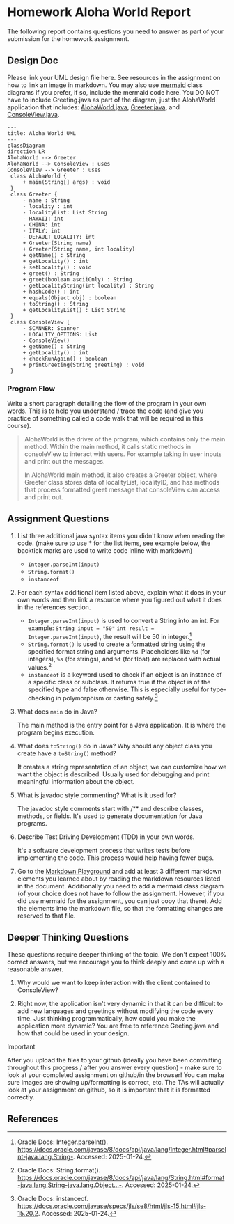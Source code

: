 # Homework Aloha World Report

The following report contains questions you need to answer as part of your submission for the homework assignment. 


## Design Doc
Please link your UML design file here. See resources in the assignment on how to
link an image in markdown. You may also use [mermaid] class diagrams if you prefer, if so, include the mermaid code here.  You DO NOT have to include Greeting.java as part of the diagram, just the AlohaWorld application that includes: [AlohaWorld.java], [Greeter.java], and [ConsoleView.java].

```mermaid
---
title: Aloha World UML
---
classDiagram
direction LR
AlohaWorld --> Greeter
AlohaWorld --> ConsoleView : uses
ConsoleView --> Greeter : uses
 class AlohaWorld {
     + main(String[] args) : void
 }
 class Greeter {
     - name : String
     - locality : int
     - localityList: List String
     - HAWAII: int
     - CHINA: int
     - ITALY: int
     - DEFAULT_LOCALITY: int
     + Greeter(String name)
     + Greeter(String name, int locality)
     + getName() : String
     + getLocality() : int
     + setLocality() : void
     + greet() : String
     + greet(boolean asciiOnly) : String
     - getLocalityString(int locality) : String
     + hashCode() : int
     + equals(Object obj) : boolean
     + toString() : String
     + getLocalityList() : List String
 }
 class ConsoleView {
     - SCANNER: Scanner
     - LOCALITY_OPTIONS: List
     - ConsoleView()
     + getName() : String
     + getLocality() : int
     + checkRunAgain() : boolean
     + printGreeting(String greeting) : void
 }
```


### Program Flow
Write a short paragraph detailing the flow of the program in your own words. This is to help you understand / trace the code (and give you practice of something called a code walk that will be required in this course).
> AlohaWorld is the driver of the program, which contains only the main method. Within the main method, it calls static methods in consoleView to interact with users. For example taking in user inputs and print out the messages. 
> 
> In AlohaWorld main method, it also creates a Greeter object, where Greeter class stores data of localityList, localityID, and has methods that process formatted greet message that consoleView can access and print out. 

## Assignment Questions

1. List three additional java syntax items you didn't know when reading the code.  (make sure to use * for the list items, see example below, the backtick marks are used to write code inline with markdown)

   * `Integer.parseInt(input)`
   * `String.format()`
   * `instanceof`

2. For each syntax additional item listed above, explain what it does in your own words and then link a resource where you figured out what it does in the references section.
    * `Integer.parseInt(input)` is used to convert a String into an int. For example: `String input = "50"` `int result = Integer.parseInt(input)`, the result will be 50 in integer.[^1]
    * `String.format()` is used to create a formatted string using the specified format string and arguments. Placeholders like `%d` (for integers), `%s` (for strings), and `%f` (for float) are replaced with actual values.[^2]
    * `instanceof` is a keyword used to check if an object is an instance of a specific class or subclass. It returns true if the object is of the specified type and false otherwise. This is especially useful for type-checking in polymorphism or casting safely.[^3]

3. What does `main` do in Java? 

   The main method is the entry point for a Java application. It is where the program begins execution.

4. What does `toString()` do in Java? Why should any object class you create have a `toString()` method?

   It creates a string representation of an object, we can customize how we want the object is described. Usually used for debugging and print meaningful information about the object.

5. What is javadoc style commenting? What is it used for? 

   The javadoc style comments start with /** and describe classes, methods, or fields. It's used to generate documentation for Java programs.

6. Describe Test Driving Development (TDD) in your own words. 

    It's a software development process that writes tests before implementing the code. This process would help having fewer bugs.

7. Go to the [Markdown Playground](MarkdownPlayground.md) and add at least 3 different markdown elements you learned about by reading the markdown resources listed in the document. Additionally you need to add a mermaid class diagram (of your choice does not have to follow the assignment. However, if you did use mermaid for the assignment, you can just copy that there). Add the elements into the markdown file, so that the formatting changes are reserved to that file. 


## Deeper Thinking Questions

These questions require deeper thinking of the topic. We don't expect 100% correct answers, but we encourage you to think deeply and come up with a reasonable answer. 


1. Why would we want to keep interaction with the client contained to ConsoleView?

2. Right now, the application isn't very dynamic in that it can be difficult to add new languages and greetings without modifying the code every time. Just thinking programmatically,  how could you make the application more dynamic? You are free to reference Geeting.java and how that could be used in your design.



> [!IMPORTANT]
>  After you upload the files to your github (ideally you have been committing throughout this progress / after you answer every question) - make sure to look at your completed assignment on github/in the browser! You can make sure images are showing up/formatting is correct, etc. The TAs will actually look at your assignment on github, so it is important that it is formatted correctly.


## References

[^1]: Oracle Docs: Integer.parseInt(). https://docs.oracle.com/javase/8/docs/api/java/lang/Integer.html#parseInt-java.lang.String-. Accessed: 2025-01-24. 

[^2]: Oracle Docs: String.format(). https://docs.oracle.com/javase/8/docs/api/java/lang/String.html#format-java.lang.String-java.lang.Object...-. Accessed: 2025-01-24.

[^3]: Oracle Docs: instanceof. https://docs.oracle.com/javase/specs/jls/se8/html/jls-15.html#jls-15.20.2. Accessed: 2025-01-24.

<!-- This is a comment, below this link the links in the document are placed here to make it easier to read. This is an optional style for markdown, and often as a student you will include the links inline. for example [mermaid](https://mermaid.js.org/intro/syntax-reference.html) -->
[mermaid]: https://mermaid.js.org/intro/syntax-reference.html
[AlohaWorld.java]: src/main/java/student/AlohaWorld.java
[Greeter.java]: src/main/java/student/Greeter.java
[ConsoleView.java]: src/main/java/student/ConsoleView.java